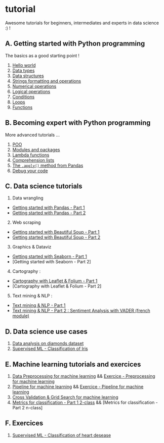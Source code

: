 # tutorial
Awesome tutorials for beginners, intermediates and experts in data science :) !

## A. Getting started with Python programming
The basics as a good starting point !
1. [Hello world](https://github.com/remijul/tutorial/blob/master/Hello_world.ipynb)
2. [Data types](https://github.com/remijul/tutorial/blob/master/Data_types.ipynb)
3. [Data structures](https://github.com/remijul/tutorial/blob/master/Data_structures.ipynb)
4. [Strings formatting and operations](https://github.com/remijul/tutorial/blob/master/Strings_formatting_and_operations.ipynb)
5. [Numerical operations](https://github.com/remijul/tutorial/blob/master/Numerical_operations.ipynb)
6. [Logical operations](https://github.com/remijul/tutorial/blob/master/Logical_operations.ipynb)
7. [Conditions](https://github.com/remijul/tutorial/blob/master/Conditions.ipynb)
8. [Loops](https://github.com/remijul/tutorial/blob/master/Loops.ipynb)
9. [Functions](https://github.com/remijul/tutorial/blob/master/Functions.ipynb)



## B. Becoming expert with Python programming
More advanced tutorials ...
1. [POO](https://github.com/remijul/tutorial/blob/master/La_classe_en_BD.ipynb)
2. [Modules and packages]()
3. [Lambda functions](https://github.com/remijul/tutorial/blob/master/Lambda_functions.ipynb)
4. [Comprehension lists](https://github.com/remijul/tutorial/blob/master/Comprehension_lists.ipynb)
5. [The `.apply()` method from Pandas]()
6. [Debug your code](https://github.com/remijul/tutorial/blob/master/Debug_your_code.ipynb)


## C. Data science tutorials
1. Data wrangling
- [Getting started with Pandas - Part 1](https://github.com/remijul/tutorial/blob/master/Getting_started_with_Pandas.ipynb)
- [Getting started with Pandas - Part 2]()

2. Web scraping
- [Getting started with Beautiful Soup - Part 1](https://github.com/remijul/tutorial/blob/master/Web_scraping_Getting_started_with_BeautifulSoup_Part_1.ipynb)
- [Getting started with Beautiful Soup - Part 2](https://github.com/remijul/tutorial/blob/master/Web_scraping_Getting_started_with_BeautifulSoup_Part_2.ipynb)

3. Graphics & Dataviz
- [Getting started with Seaborn - Part 1](https://github.com/remijul/tutorial/blob/master/Getting_started_with_Seaborn_Part_1.ipynb)
- [Getting started with Seaborn - Part 2]

4. Cartography :
- [Cartography with Leaflet & Folium - Part 1](https://github.com/remijul/tutorial/blob/master/Cartography_with_Leaflet_%26_Folium_part1.ipynb)
- [Cartography with Leaflet & Folium - Part 2]

5. Text mining & NLP :
- [Text mining & NLP - Part 1](https://github.com/remijul/tutorial/blob/master/Text_mining_%26_NLP_Part_1.ipynb)
- [Text mining & NLP - Part 2 : Sentiment Analysis with VADER (french module)](https://github.com/remijul/tutorial/blob/master/Text_mining_%26_NLP_Part_2.ipynb)


## D. Data science use cases
1. [Data analysis on diamonds dataset](https://github.com/remijul/tutorial/blob/master/Data_analysis_on_Diamonds.ipynb)
2. [Supervised ML - Classification of Iris](https://github.com/remijul/tutorial/blob/master/Supervised_learning_Classification_with_KNN_Iris_dataset_part_1.ipynb)


## E. Machine learning tutorials and exercices
1. [Data Preprocessing for machine learning](https://github.com/remijul/tutorial/blob/master/Preprocessing.ipynb) && [Exercice - Preprocessing for machine learning](https://github.com/remijul/tutorial/blob/master/Preprocessing_Exo.ipynb)
2. [Pipeline for machine learning](https://github.com/remijul/tutorial/blob/master/Pipeline.ipynb) && [Exercice - Pipeline for machine learning](https://github.com/remijul/tutorial/blob/master/Pipeline_Exo.ipynb)
3. [Cross Validation & Grid Search for machine learning](https://github.com/remijul/tutorial/blob/master/CrossValidation_%26_GridSearch.ipynb)
4. [Metrics for classification - Part 1 2-class](https://github.com/remijul/tutorial/blob/master/Metrics_for_classification_Part_1_2_class_classification.ipynb) && [Metrics for classification - Part 2 n-class]


## F. Exercices
1. [Supervised ML - Classification of heart desease](https://github.com/remijul/tutorial/blob/master/Supervised_learning_Classification_with_KNN_Heart_desease_dataset_part_1.ipynb)
